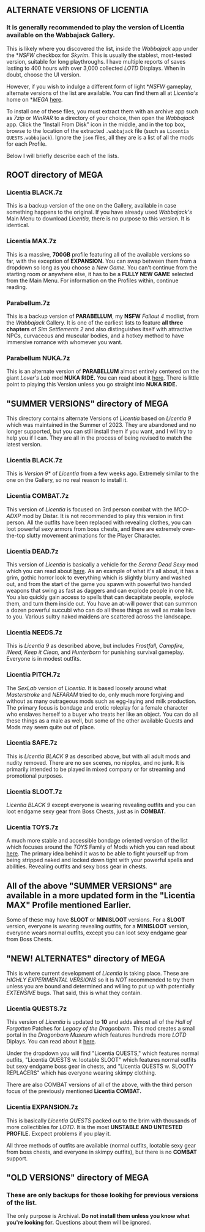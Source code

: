 ## ALTERNATE VERSIONS OF LICENTIA

### It is generally recommended to play the version of Licentia available on the Wabbajack Gallery.

This is likely where you discovered the list, inside the _Wabbajack_ app under the **NSFW* checkbox for _Skyrim_. This is usually the stablest, most-tested version, suitable for long playthroughs. I have multiple reports of saves lasting to 400 hours with over 3,000 collected _LOTD_ Displays. When in doubt, choose the UI version.

However, if you wish to indulge a different form of light **NSFW* gameplay, alternate versions of the list are available. You can find them all at _Licentia's_ home on **MEGA* [here](https://mega.nz/folder/RawGxSQC#18F3HuX5i5MvXzsMb6ARGg).

To install one of these files, you must extract them with an archive app such as _7zip_ or _WinRAR_ to a directory of your choice, then open the _Wabbajack_ app. Click the "Install From Disk" icon in the middle, and in the top box, browse to the location of the extracted `.wabbajack` file (such as `Licentia QUESTS.wabbajack`).
Ignore the `json` files, all they are is a list of all the mods for each Profile.

Below I will briefly describe each of the lists.

## ROOT directory of MEGA

### Licentia BLACK.7z

This is a backup version of the one on the Gallery, available in case something happens to the original. If you have already used _Wabbajack's_ Main Menu to download _Licentia,_ there is no purpose to this version. It is identical.

### Licentia MAX.7z

This is a massive, **700GB** profile featuring all of the available versions so far, with the exception of **EXPANSION.** You can swap between them from a dropdown so long as you choose a _New Game._ You can't continue from the starting room or anywhere else, it has to be a **FULLY NEW GAME** selected from the Main Menu. For information
on the Profiles within, continue reading.

### Parabellum.7z

This is a backup version of **PARABELLUM**, my **NSFW** _Fallout 4_ modlist, from the _Wabbajack_ Gallery. It is one of the earliest lists to feature **all three chapters** of _Sim Settlements 2_ and also distinguishes itself with attractive NPCs, curvaceous and muscular bodies, and a hotkey method to have immersive romance with whomever you want.

### Parabellum NUKA.7z

This is an alternate version of **PARABELLUM** almost entirely centered on the giant _Lover's Lab_ mod **NUKA RIDE.** You can read about it [here](https://www.loverslab.com/files/file/18178-aaf-nuka-ride-a-porn-studio-mod/). There is little point to playing this Version unless you go straight into **NUKA RIDE.**

## "SUMMER VERSIONS" directory of MEGA

This directory contains alternate Versions of _Licentia_ based on _Licentia 9_ which was maintained in the Summer of 2023. They are abandoned and no longer supported, but you can still install them if you want, and I will try to help you if I can. They are all in the process of being revised to match the latest version.

### Licentia BLACK.7z

This is *Version 9** of _Licentia_ from a few weeks ago. Extremely similar to the one on the Gallery, so no real reason to install it.

### Licentia COMBAT.7z

This version of _Licentia_ is focused on 3rd person combat with the _MCO-ADXP_ mod by Distar. It is not recommended to play this version in first person. All the outfits have been replaced with revealing clothes, you can loot powerful sexy armors from boss chests, and there are extremely over-the-top slutty movement animations for the Player Character.

### Licentia DEAD.7z

This version of _Licentia_ is basically a vehicle for the _Serana Dead Sexy_ mod which you can read about [here](https://www.nexusmods.com/skyrimspecialedition/mods/73589). As an example of what it's all about, it has a grim, gothic horror look to everything which is slightly blurry and washed out, and from the start of the game you spawn with powerful two handed weapons that swing as fast as daggers and can 
explode people in one hit. You also quickly gain access to spells that can decapitate people, explode them, and turn them inside out. You have an at-will power that can summon a dozen powerful succubi who can do all these things as well as make love to you. Various sultry naked maidens are scattered across the landscape.

### Licentia NEEDS.7z

This is _Licentia 9_ as described above, but includes _Frostfall, Campfire, iNeed, Keep it Clean,_ and _Hunterborn_ for punishing survival gameplay. Everyone is in modest outfits.

### Licentia PITCH.7z

The _SexLab_ version of _Licentia._ It is based loosely around what _Masterstroke_ and _NEFARAM_ tried to do, only much more forgiving and without as many outrageous mods such as egg-laying and milk production. The primary focus is bondage and erotic roleplay for a female character who enslaves herself to a buyer who treats her like an object.
You can do all these things as a male as well, but some of the other available Quests and Mods may seem quite out of place.

### Licentia SAFE.7z

This is _Licentia BLACK 9_ as described above, but with all adult mods and nudity removed. There are no sex scenes, no nipples, and no junk. It is primarily intended to be played in mixed company or for streaming and promotional purposes.

### Licentia SLOOT.7z

_Licentia BLACK 9_ except everyone is wearing revealing outfits and you can loot endgame sexy gear from Boss Chests, just as in **COMBAT.**

### Licentia TOYS.7z

A much more stable and accessible bondage oriented version of the list which focuses around the _TOYS_ Family of Mods which you can read about [here](https://virginmarie1.wixsite.com/toys). The primary idea behind it was to be able to fight yourself up from being stripped naked and locked down tight with your powerful spells and abilities. Revealing outfits and sexy boss gear in chests.

## All of the above "SUMMER VERSIONS" are available in a more updated form in the "Licentia MAX" Profile mentioned Earlier.

Some of these may have **SLOOT** or **MINISLOOT** versions. For a **SLOOT** version, everyone is wearing revealing outfits, for a **MINISLOOT** version, everyone wears normal outfits, except you can loot sexy endgame gear from Boss Chests.

## "NEW! ALTERNATES" directory of MEGA

This is where current development of _Licentia_ is taking place. These are _HIGHLY EXPERIMENTAL VERSIONS_ so it is _NOT_ recommended to try them unless you are bound and determined and willing to put up with potentially _EXTENSIVE_ bugs. That said, this is what they contain.

### Licentia QUESTS.7z

This version of _Licentia_ is updated to **10** and adds almost all of the _Hall of Forgotten_ Patches for _Legacy of the Dragonborn._ This mod creates a small portal in the _Dragonborn Museum_ which features hundreds more _LOTD_ Diplays. You can read about it [here](https://www.nexusmods.com/skyrimspecialedition/mods/64117).

Under the dropdown you will find "Licentia QUESTS," which features normal outfits, "Licentia QUESTS w. lootable SLOOT" which features normal outfits but sexy endgame boss gear in chests, and "Licentia QUESTS w. SLOOTY REPLACERS" which has everyone wearing skimpy clothing.

There are also COMBAT versions of all of the above, with the third person focus of the previously mentioned **Licentia COMBAT.**

### Licentia EXPANSION.7z

This is basically _Licentia QUESTS_ packed out to the brim with thousands of more collectibles for _LOTD_. It is the most **UNSTABLE AND UNTESTED PROFILE.** Excpect problems if you play it.

All three methods of outfits are available (normal outfits, lootable sexy gear from boss chests, and everyone in skimpy outfits), but there is no **COMBAT** support.

## "OLD VERSIONS" directory of MEGA

### These are only backups for those lookihg for previous versions of the list.

The only purpose is Archival. **Do not install them unless you know what you're looking for.** Questions about them will be ignored.
